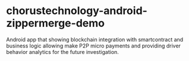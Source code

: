 # chorustechnology-android-zippermerge-demo
Android app that showing blockchain integration with smartcontract and business logic allowing make P2P micro payments and providing driver behavior analytics for the future investigation.
